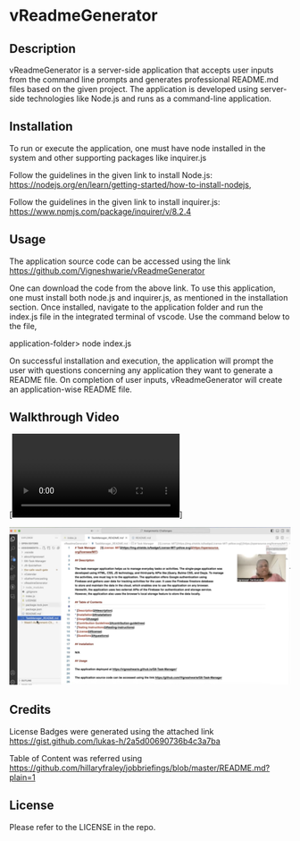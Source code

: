 # vReadmeGenerator

## Description
vReadmeGenerator is a server-side application that accepts user inputs from the command line prompts and generates professional README.md files based on the given project. The application is developed using server-side technologies like Node.js and runs as a command-line application.

## Installation

To run or execute the application, one must have node installed in the system and other supporting packages like inquirer.js

Follow the guidelines in the given link to install Node.js: https://nodejs.org/en/learn/getting-started/how-to-install-nodejs, 

Follow the guidelines in the given link to install inquirer.js: https://www.npmjs.com/package/inquirer/v/8.2.4

## Usage

The application source code can be accessed using the link https://github.com/Vigneshwarie/vReadmeGenerator

One can download the code from the above link. To use this application, one must install both node.js and inquirer.js, as mentioned in the installation section. Once installed, navigate to the application folder and run the index.js file in the integrated terminal of vscode. Use the command below to the file,

application-folder> node index.js

On successful installation and execution, the application will prompt the user with questions concerning any application they want to generate a README file. On completion of user inputs, vReadmeGenerator will create an application-wise README file.

## Walkthrough Video

[![Watch the video](assets/VSambandam_Challenge9.mp4)]

[![Watch the video](assets/ReadmeVideoSS.png)](https://github.com/Vigneshwarie/vReadmeGenerator/blob/main/assets/VSambandam_Challenge9.mp4)

## Credits

License Badges were generated using the attached link https://gist.github.com/lukas-h/2a5d00690736b4c3a7ba

Table of Content was referred using https://github.com/hillaryfraley/jobbriefings/blob/master/README.md?plain=1

## License

Please refer to the LICENSE in the repo.


